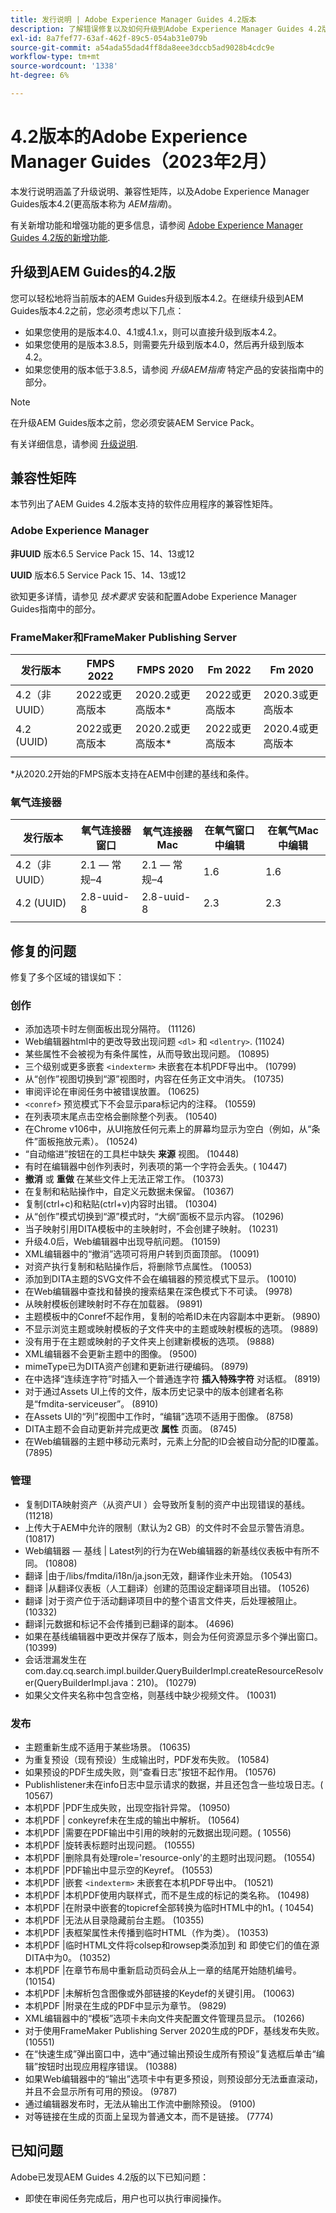 ```yaml
---
title: 发行说明 | Adobe Experience Manager Guides 4.2版本
description: 了解错误修复以及如何升级到Adobe Experience Manager Guides 4.2版
exl-id: 8a7fef77-63af-462f-89c5-054ab31e079b
source-git-commit: a54ada55dad4ff8da8eee3dccb5ad9028b4cdc9e
workflow-type: tm+mt
source-wordcount: '1338'
ht-degree: 6%

---
```


# 4.2版本的Adobe Experience Manager Guides（2023年2月）

本发行说明涵盖了升级说明、兼容性矩阵，以及Adobe Experience Manager Guides版本4.2(更高版本称为 *AEM指南*)。

有关新增功能和增强功能的更多信息，请参阅 [Adobe Experience Manager Guides 4.2版的新增功能](whats-new-4.2-release.md).

## 升级到AEM Guides的4.2版

您可以轻松地将当前版本的AEM Guides升级到版本4.2。在继续升级到AEM Guides版本4.2之前，您必须考虑以下几点：
* 如果您使用的是版本4.0、4.1或4.1.x，则可以直接升级到版本4.2。
* 如果您使用的是版本3.8.5，则需要先升级到版本4.0，然后再升级到版本4.2。
* 如果您使用的版本低于3.8.5，请参阅 *升级AEM指南* 特定产品的安装指南中的部分。

>[!NOTE]
>
>在升级AEM Guides版本之前，您必须安装AEM Service Pack。

有关详细信息，请参阅 [升级说明](assets/Adobe-Experience-Manager-Guides-Upgrade-Instructions-EN.pdf).

## 兼容性矩阵

本节列出了AEM Guides 4.2版本支持的软件应用程序的兼容性矩阵。

### Adobe Experience Manager

**非UUID**
版本6.5 Service Pack 15、14、13或12

**UUID**
版本6.5 Service Pack 15、14、13或12

欲知更多详情，请参见 *技术要求* 安装和配置Adobe Experience Manager Guides指南中的部分。

### FrameMaker和FrameMaker Publishing Server

| 发行版本 | FMPS 2022 | FMPS 2020 | Fm 2022 | Fm 2020 |
| --- | --- | --- | --- | --- |
| 4.2（非UUID） | 2022或更高版本 | 2020.2或更高版本* | 2022或更高版本 | 2020.3或更高版本 |
| 4.2 (UUID) | 2022或更高版本 | 2020.2或更高版本* | 2022或更高版本 | 2020.4或更高版本 |
|  |  |  |  |

*从2020.2开始的FMPS版本支持在AEM中创建的基线和条件。

### 氧气连接器

| 发行版本 | 氧气连接器窗口 | 氧气连接器Mac | 在氧气窗口中编辑 | 在氧气Mac中编辑 |
| --- | --- | --- |--- |--- |
| 4.2（非UUID） | 2.1 — 常规–4 | 2.1 — 常规–4 | 1.6 | 1.6 |
| 4.2 (UUID) | 2.8-uuid-8 | 2.8-uuid-8 | 2.3 | 2.3 |
|  |  |  |

## 修复的问题

修复了多个区域的错误如下：

### 创作

* 添加选项卡时左侧面板出现分隔符。 (11126)
* Web编辑器html中的更改导致出现问题 `<dl>` 和 `<dlentry>`. (11024)
* 某些属性不会被视为有条件属性，从而导致出现问题。 (10895)
* 三个级别或更多嵌套 `<indexterm>` 未嵌套在本机PDF导出中。 (10799)
* 从“创作”视图切换到“源”视图时，内容在任务正文中消失。 (10735)
* 审阅评论在审阅任务中被错误放置。 (10625)
* `<conref>` 预览模式下不会显示para标记内的注释。 (10559)
* 在列表项末尾点击空格会删除整个列表。 (10540)
* 在Chrome v106中，从UI拖放任何元素上的屏幕均显示为空白（例如，从“条件”面板拖放元素）。 (10524)
* “自动缩进”按钮在的工具栏中缺失 **来源** 视图。 (10448)
* 有时在编辑器中创作列表时，列表项的第一个字符会丢失。( 10447)
* **撤消** 或 **重做** 在某些文件上无法正常工作。 (10373)
* 在复制和粘贴操作中，自定义元数据未保留。 (10367)
* 复制(ctrl+c)和粘贴(ctrl+v)内容时出错。 (10304)
* 从“创作”模式切换到“源”模式时，“大纲”面板不显示内容。 (10296)
* 当子映射引用DITA模板中的主映射时，不会创建子映射。 (10231)
* 升级4.0后，Web编辑器中出现导航问题。 (10159)
* XML编辑器中的“撤消”选项可将用户转到页面顶部。 (10091)
* 对资产执行复制和粘贴操作后，将删除节点属性。 (10053)
* 添加到DITA主题的SVG文件不会在编辑器的预览模式下显示。 (10010)
* 在Web编辑器中查找和替换的搜索结果在深色模式下不可读。 (9978)
* 从映射模板创建映射时不存在加载器。 (9891)
* 主题模板中的Conref不起作用，复制的哈希ID未在内容副本中更新。 (9890)
* 不显示浏览主题或映射模板的子文件夹中的主题或映射模板的选项。 (9889)
* 没有用于在主题或映射的子文件夹上创建新模板的选项。 (9888)
* XML编辑器不会更新主题中的图像。 (9500)
* mimeType已为DITA资产创建和更新进行硬编码。 (8979)
* 在中选择“连续连字符”时插入一个普通连字符 **插入特殊字符** 对话框。 (8919)
* 对于通过Assets UI上传的文件，版本历史记录中的版本创建者名称是“fmdita-serviceuser”。 (8910)
* 在Assets UI的“列”视图中工作时，“编辑”选项不适用于图像。 (8758)
* DITA主题不会自动更新并完成更改 **属性** 页面。 (8745)
* 在Web编辑器的主题中移动元素时，元素上分配的ID会被自动分配的ID覆盖。 (7895)

### 管理

* 复制DITA映射资产（从资产UI ）会导致所复制的资产中出现错误的基线。 (11218)
* 上传大于AEM中允许的限制（默认为2 GB）的文件时不会显示警告消息。 (10817)
* Web编辑器 — 基线 | Latest列的行为在Web编辑器的新基线仪表板中有所不同。 (10808)
* 翻译 |由于/libs/fmdita/i18n/ja.json无效，翻译作业未开始。 (10543)
* 翻译 |从翻译仪表板（人工翻译）创建的范围设定翻译项目出错。 (10526)
* 翻译 |对于资产位于活动翻译项目中的整个语言文件夹，后处理被阻止。 (10332)
* 翻译|元数据和标记不会传播到已翻译的副本。 (4696)
* 如果在基线编辑器中更改并保存了版本，则会为任何资源显示多个弹出窗口。 (10399)
* 会话泄漏发生在com.day.cq.search.impl.builder.QueryBuilderImpl.createResourceResolver(QueryBuilderImpl.java：210)。 (10279)
* 如果父文件夹名称中包含空格，则基线中缺少视频文件。 (10031)

### 发布

* 主题重新生成不适用于某些场景。 (10635)
* 为重复预设（现有预设）生成输出时，PDF发布失败。 (10584)
* 如果预设的PDF生成失败，则“查看日志”按钮不起作用。 (10576)
* Publishlistener未在info日志中显示请求的数据，并且还包含一些垃圾日志。( 10567)
* 本机PDF |PDF生成失败，出现空指针异常。 (10950)
* 本机PDF | conkeyref未在生成的输出中解析。 (10564)
* 本机PDF |需要在PDF输出中引用的映射的元数据出现问题。( 10556)
* 本机PDF |旋转表标题时出现问题。 (10555)
* 本机PDF |删除具有处理role=&#39;resource-only&#39;的主题时出现问题。 (10554)
* 本机PDF |PDF输出中显示空的Keyref。 (10553)
* 本机PDF |嵌套 `<indexterm>` 未嵌套在本机PDF导出中。 (10521)
* 本机PDF |本机PDF使用内联样式，而不是生成的标记的类名称。 (10498)
* 本机PDF |在附录中嵌套的topicref全部转换为临时HTML中的h1。( 10454)
* 本机PDF |无法从目录隐藏前台主题。 (10355)
* 本机PDF |表框架属性未传播到临时HTML（作为类）。 (10353)
* 本机PDF |临时HTML文件将colsep和rowsep类添加到 <td> 和 <th> 即使它们的值在源DITA中为0。 (10352)
* 本机PDF |在章节布局中重新启动页码会从上一章的结尾开始随机编号。 (10154)
* 本机PDF |未解析包含图像或外部链接的Keydef的关键引用。 (10063)
* 本机PDF |附录在生成的PDF中显示为章节。 (9829)
* XML编辑器中的“模板”选项卡未向文件夹配置文件管理员显示。 (10266)
* 对于使用FrameMaker Publishing Server 2020生成的PDF，基线发布失败。 (10551)
* 在“快速生成”弹出窗口中，选中“通过输出预设生成所有预设”复选框后单击“编辑”按钮时出现应用程序错误。 (10388)
* 如果Web编辑器中的“输出”选项卡中有更多预设，则预设部分无法垂直滚动，并且不会显示所有可用的预设。 (9787)
* 通过编辑器发布时，无法从输出工作流中删除预设。 (9100)
* 对等链接在生成的页面上呈现为普通文本，而不是链接。 (7774)

## 已知问题

Adobe已发现AEM Guides 4.2版的以下已知问题：

* 即使在审阅任务完成后，用户也可以执行审阅操作。
